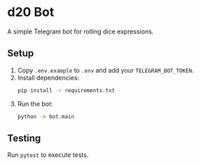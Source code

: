 # d20 Bot

A simple Telegram bot for rolling dice expressions.

## Setup

1. Copy `.env.example` to `.env` and add your `TELEGRAM_BOT_TOKEN`.
2. Install dependencies:
   ```bash
   pip install -r requirements.txt
   ```
3. Run the bot:
   ```bash
   python -m bot.main
   ```

## Testing

Run `pytest` to execute tests.
